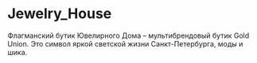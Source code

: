 # Jewelry_House

Флагманский бутик Ювелирного Дома – мультибрендовый бутик Gold Union. 
Это символ яркой светской жизни Санкт-Петербурга, моды и шика.
